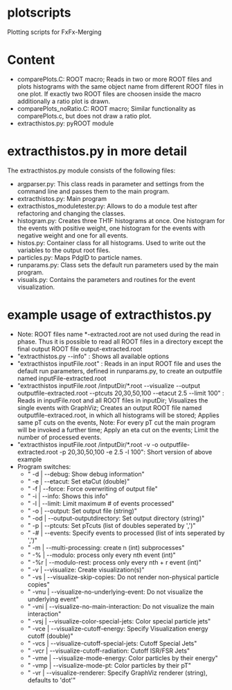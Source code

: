 plotscripts
===========

Plotting scripts for FxFx-Merging

Content
===========

* comparePlots.C: ROOT macro; Reads in two or more ROOT files and plots histograms with the same object name from different ROOT files in one plot. If exactly two ROOT files are choosen inside the macro additionally a ratio plot is drawn.
* comparePlots_noRatio.C: ROOT macro; Similar functionality as comparePlots.c, but does not draw a ratio plot.
* extracthistos.py: pyROOT module


extracthistos.py in more detail
===========

The extracthistos.py module consists of the following files:
* argparser.py: This class reads in parameter and settings from the command line and passes them to the main program.
* extracthistos.py: Main program
* extracthistos_moduletester.py: Allows to do a module test after refactoring and changing the classes.
* histogram.py: Creates three TH1F histograms at once. One histogram for the events with positive weight, one histogram for the events with negative weight and one for all events.
* histos.py: Container class for all histograms. Used to write out the variables to the output root files.
* particles.py: Maps PdgID to particle names.
* runparams.py: Class sets the default run parameters used by the main program.
* visuals.py: Contains the parameters and routines for the event visualization.

example usage of extracthistos.py
==========
* Note: ROOT files name *-extracted.root are not used during the read in phase. Thus it is possible to read all ROOT files in a directory except the final output ROOT file output-extracted.root
* "extracthistos.py --info" : Shows all available options
* "extracthistos inputFile.root" : Reads in an input ROOT file and uses the default run parameters, defined in runparams.py, to create an outputfile named inputFile-extracted.root 
* "extracthistos inputFile.root /intputDir/*.root --visualize --output outputfile-extracted.root --ptcuts 20,30,50,100 --etacut 2.5 --limit 100" : Reads in inputFile.root and all ROOT files in inputDir; Visualizes the single events with GraphViz; Creates an output ROOT file named outputfile-extraced.root, in which all histograms will be stored; Applies same pT cuts on the events, Note: For every pT cut the main program will be invoked a further time; Apply an eta cut on the events; Limit the number of processed events.
* "extracthistos inputFile.root /intputDir/*.root -v -o outputfile-extracted.root -p 20,30,50,100 -e 2.5 -l 100": Short version of above example
* Program switches:
    * " -d | --debug: Show debug information"
    * " -e | --etacut: Set etaCut (double)"
    * " -f | --force: Force overwriting of output file"
    * " -i | --info: Shows this info"
    * " -l | --limit: Limit maximum # of events processed"
    * " -o | --output: Set output file (string)"
    * " -od | --output-outputdirectory: Set output directory (string)"
    * " -p | --ptcuts: Set pTcuts (list of doubles seperated by ',')"
    * " -# | --events: Specify events to processed (list of ints seperated by ',')"
    * " -m | --multi-processing: create n (int) subprocesses"
    * " -% | --modulo: process only every nth event (int)"
    * " -%r | --modulo-rest: process only every nth + r event (int)"
    * " -v | --visualize: Create visualization(s)"
    * " -vs | --visualize-skip-copies: Do not render non-physical particle copies"
    * " -vnu | --visualize-no-underlying-event: Do not visualize the underlying event"
    * " -vni | --visualize-no-main-interaction: Do not visualize the main interaction"
    * " -vsj | --visualize-color-special-jets: Color special particle jets"
    * " -vce | --visualize-cutoff-energy: Specify Visualization energy cutoff (double)"
    * " -vcs | --visualize-cutoff-special-jets: Cutoff Special Jets"
    * " -vcr | --visualize-cutoff-radiation: Cutoff ISR/FSR Jets"
    * " -vme | --visualize-mode-energy: Color particles by their energy"
    * " -vmp | --visualize-mode-pt: Color particles by their pT"
    * " -vr | --visualize-renderer: Specify GraphViz renderer (string), defaults to 'dot'"
